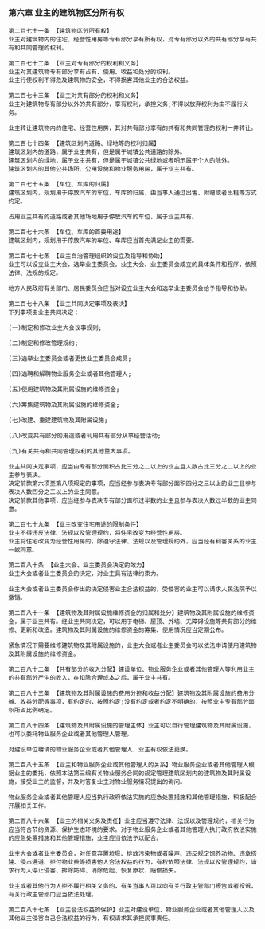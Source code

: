### 第六章 业主的建筑物区分所有权

    第二百七十一条 【建筑物区分所有权】
    业主对建筑物内的住宅、经营性用房等专有部分享有所有权，对专有部分以外的共有部分享有共有和共同管理的权利。
    
    第二百七十二条 【业主对专有部分的权利和义务】
    业主对其建筑物专有部分享有占有、使用、收益和处分的权利。
    业主行使权利不得危及建筑物的安全，不得损害其他业主的合法权益。
    
    第二百七十三条 【业主对共有部分的权利和义务】
    业主对建筑物专有部分以外的共有部分，享有权利，承担义务;不得以放弃权利为由不履行义务。
    
    业主转让建筑物内的住宅、经营性用房，其对共有部分享有的共有和共同管理的权利一并转让。
    
    第二百七十四条 【建筑区划内道路、绿地等的权利归属】
    建筑区划内的道路，属于业主共有，但是属于城镇公共道路的除外。
    建筑区划内的绿地，属于业主共有，但是属于城镇公共绿地或者明示属于个人的除外。
    建筑区划内的其他公共场所、公用设施和物业服务用房，属于业主共有。
    
    第二百七十五条 【车位、车库的归属】
    建筑区划内，规划用于停放汽车的车位、车库的归属，由当事人通过出售、附赠或者出租等方式约定。
    
    占用业主共有的道路或者其他场地用于停放汽车的车位，属于业主共有。
    
    第二百七十六条 【车位、车库的首要用途】
    建筑区划内，规划用于停放汽车的车位、车库应当首先满足业主的需要。
    
    第二百七十七条 【业主自治管理组织的设立及指导和协助】
    业主可以设立业主大会，选举业主委员会。业主大会、业主委员会成立的具体条件和程序，依照法律、法规的规定。
    
    地方人民政府有关部门、居民委员会应当对设立业主大会和选举业主委员会给予指导和协助。
    
    第二百七十八条 【业主共同决定事项及表决】
    下列事项由业主共同决定：
    
    (一)制定和修改业主大会议事规则;
    
    (二)制定和修改管理规约;
    
    (三)选举业主委员会或者更换业主委员会成员;
    
    (四)选聘和解聘物业服务企业或者其他管理人;
    
    (五)使用建筑物及其附属设施的维修资金;
    
    (六)筹集建筑物及其附属设施的维修资金;
    
    (七)改建、重建建筑物及其附属设施;
    
    (八)改变共有部分的用途或者利用共有部分从事经营活动;
    
    (九)有关共有和共同管理权利的其他重大事项。
    
    业主共同决定事项，应当由专有部分面积占比三分之二以上的业主且人数占比三分之二以上的业主参与表决。
    决定前款第六项至第八项规定的事项，应当经参与表决专有部分面积四分之三以上的业主且参与表决人数四分之三以上的业主同意。
    决定前款其他事项，应当经参与表决专有部分面积过半数的业主且参与表决人数过半数的业主同意。
    
    第二百七十九条 【业主改变住宅用途的限制条件】
    业主不得违反法律、法规以及管理规约，将住宅改变为经营性用房。
    业主将住宅改变为经营性用房的，除遵守法律、法规以及管理规约外，应当经有利害关系的业主一致同意。
    
    第二百八十条 【业主大会、业主委员会决定的效力】
    业主大会或者业主委员会的决定，对业主具有法律约束力。
    
    业主大会或者业主委员会作出的决定侵害业主合法权益的，受侵害的业主可以请求人民法院予以撤销。
    
    第二百八十一条 【建筑物及其附属设施维修资金的归属和处分】建筑物及其附属设施的维修资金，属于业主共有。经业主共同决定，可以用于电梯、屋顶、外墙、无障碍设施等共有部分的维修、更新和改造。建筑物及其附属设施的维修资金的筹集、使用情况应当定期公布。
    
    紧急情况下需要维修建筑物及其附属设施的，业主大会或者业主委员会可以依法申请使用建筑物及其附属设施的维修资金。
    
    第二百八十二条 【共有部分的收入分配】建设单位、物业服务企业或者其他管理人等利用业主的共有部分产生的收入，在扣除合理成本之后，属于业主共有。
    
    第二百八十三条 【建筑物及其附属设施的费用分担和收益分配】建筑物及其附属设施的费用分摊、收益分配等事项，有约定的，按照约定;没有约定或者约定不明确的，按照业主专有部分面积所占比例确定。
    
    第二百八十四条 【建筑物及其附属设施的管理主体】业主可以自行管理建筑物及其附属设施，也可以委托物业服务企业或者其他管理人管理。
    
    对建设单位聘请的物业服务企业或者其他管理人，业主有权依法更换。
    
    第二百八十五条 【业主和物业服务企业或其他管理人的关系】物业服务企业或者其他管理人根据业主的委托，依照本法第三编有关物业服务合同的规定管理建筑区划内的建筑物及其附属设施，接受业主的监督，并及时答复业主对物业服务情况提出的询问。
    
    物业服务企业或者其他管理人应当执行政府依法实施的应急处置措施和其他管理措施，积极配合开展相关工作。
    
    第二百八十六条 【业主的相关义务及责任】业主应当遵守法律、法规以及管理规约，相关行为应当符合节约资源、保护生态环境的要求。对于物业服务企业或者其他管理人执行政府依法实施的应急处置措施和其他管理措施，业主应当依法予以配合。
    
    业主大会或者业主委员会，对任意弃置垃圾、排放污染物或者噪声、违反规定饲养动物、违章搭建、侵占通道、拒付物业费等损害他人合法权益的行为，有权依照法律、法规以及管理规约，请求行为人停止侵害、排除妨碍、消除危险、恢复原状、赔偿损失。
    
    业主或者其他行为人拒不履行相关义务的，有关当事人可以向有关行政主管部门报告或者投诉，有关行政主管部门应当依法处理。
    
    第二百八十七条 【业主合法权益的保护】业主对建设单位、物业服务企业或者其他管理人以及其他业主侵害自己合法权益的行为，有权请求其承担民事责任。
